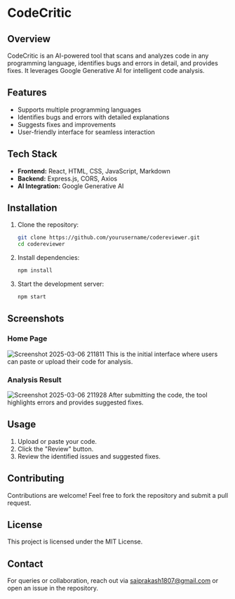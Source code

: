 # CodeCritic

## Overview
CodeCritic is an AI-powered tool that scans and analyzes code in any programming language, identifies bugs and errors in detail, and provides fixes. It leverages Google Generative AI for intelligent code analysis.

## Features
- Supports multiple programming languages
- Identifies bugs and errors with detailed explanations
- Suggests fixes and improvements
- User-friendly interface for seamless interaction

## Tech Stack
- **Frontend:** React, HTML, CSS, JavaScript, Markdown
- **Backend:** Express.js, CORS, Axios
- **AI Integration:** Google Generative AI

## Installation
1. Clone the repository:
   ```sh
   git clone https://github.com/yourusername/codereviewer.git
   cd codereviewer
   ```
2. Install dependencies:
   ```sh
   npm install
   ```
3. Start the development server:
   ```sh
   npm start
   ```

## Screenshots
### Home Page
![Screenshot 2025-03-06 211811](https://github.com/user-attachments/assets/ec97c6b5-8de4-4e09-abf3-695dc9f3411a)
This is the initial interface where users can paste or upload their code for analysis.

### Analysis Result
![Screenshot 2025-03-06 211928](https://github.com/user-attachments/assets/464dd8aa-880d-4ea3-afb3-43a3abcb2bee)
After submitting the code, the tool highlights errors and provides suggested fixes.

## Usage
1. Upload or paste your code.
2. Click the "Review" button.
3. Review the identified issues and suggested fixes.

## Contributing
Contributions are welcome! Feel free to fork the repository and submit a pull request.

## License
This project is licensed under the MIT License.

## Contact
For queries or collaboration, reach out via saiprakash1807@gmail.com or open an issue in the repository.

